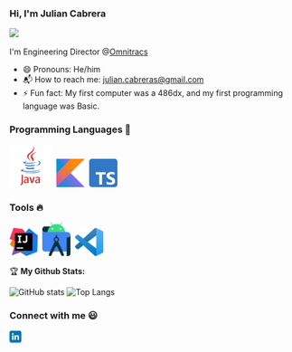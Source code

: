### Hi, I'm Julian Cabrera
![](https://komarev.com/ghpvc/?username=JulianCabreraS)

I'm Engineering Director @[Omnitracs](https://www.omnitracs.com)
* :smile: Pronouns: He/him
* :mailbox_with_mail: How to reach me: [julian.cabreras@gmail.com](julian.cabreras@gmail.com)
* :zap: Fun fact: My first computer was a 486dx, and my first programming language was Basic. 

### Programming Languages  :rocket:

<img src="https://github.com/JulianCabreraS/JulianCabreraS/blob/main/Images/Languages/java.png" width="75">&nbsp;
<img src="https://github.com/JulianCabreraS/JulianCabreraS/blob/main/Images/Languages/Kotlin.jpg" width="50px">&nbsp;
<img src="https://github.com/JulianCabreraS/JulianCabreraS/blob/main/Images/Languages/1200px-Typescript_logo_2020.svg.png" width="50px">&nbsp;

### Tools :fire: 

<img src="https://github.com/JulianCabreraS/JulianCabreraS/blob/main/Images/Tools/IntelliJ_IDEA_Icon.svg.png" width="50">&nbsp;
<img src="https://github.com/JulianCabreraS/JulianCabreraS/blob/main/Images/Tools/AndroidStudio.png" width="50">&nbsp;
<img src="https://github.com/JulianCabreraS/JulianCabreraS/blob/main/Images/Tools/71187801-14e60a80-2280-11ea-94c9-e56576f76baf.png" width="50">

:trophy: **My Github Stats:**

![GitHub stats](https://github-readme-stats.vercel.app/api?username=JulianCabreraS&show_icons=true)
![Top Langs](https://github-readme-stats.vercel.app/api/top-langs/?username=JulianCabreraS&layout=compact)

### Connect with me :smiley:
<a href="https://www.linkedin.com/in/jcabrer/">
  <img align="left" alt="Julian Cabrera Linkedin" width="21px" src="https://github.com/JulianCabreraS/JulianCabreraS/blob/main/Images/networks/linkedin.svg" />
</a>


